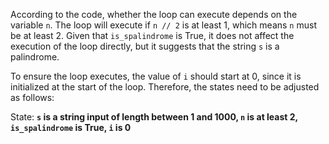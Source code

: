 According to the code, whether the loop can execute depends on the variable `n`. The loop will execute if `n // 2` is at least 1, which means `n` must be at least 2. Given that `is_spalindrome` is True, it does not affect the execution of the loop directly, but it suggests that the string `s` is a palindrome.

To ensure the loop executes, the value of `i` should start at 0, since it is initialized at the start of the loop. Therefore, the states need to be adjusted as follows:

State: **`s` is a string input of length between 1 and 1000, `n` is at least 2, `is_spalindrome` is True, `i` is 0**